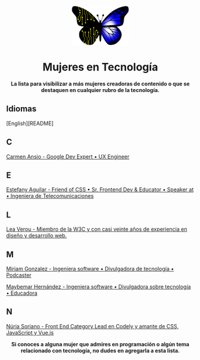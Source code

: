 <div align="center">
  <img width="30%" src="./logo.png" />
  <h1>Mujeres en Tecnología</h1>
  <b>La lista para visibilizar a más mujeres creadoras de contenido o que se destaquen en cualquier rubro de la tecnología.</b>
</div>

## Idiomas
 [English][README]

## C

[Carmen Ansio - Google Dev Expert • UX Engineer](https://recursoscosmicos.com/)

## E

[Estefany Aguilar - Friend of CSS • Sr. Frontend Dev & Educator • Speaker at  • Ingeniera de Telecomunicaciones](https://twitter.com/teffcode)

## L

[Lea Verou - Miembro de la W3C y con casi veinte años de experiencia en diseño y desarrollo web.](https://lea.verou.me/)

## M

[Miriam Gonzalez - Ingeniera software • Divulgadora de tecnología • Podcaster](https://miriamgonzalez.dev/)

[Maybemar Hernández - Ingeniera software • Divulgadora sobre tecnología • Educadora](https://maybemarhs.com/)

## N

[Núria Soriano - Front End Category Lead en Codely y amante de CSS, JavaScript y Vue.js](https://www.nuriasatorres.com/)

<div align="center">
  <b>Si conoces a alguna mujer que admires en programación o algún tema relacionado con tecnología, no dudes en agregarla a esta lista.</b>
</div>
